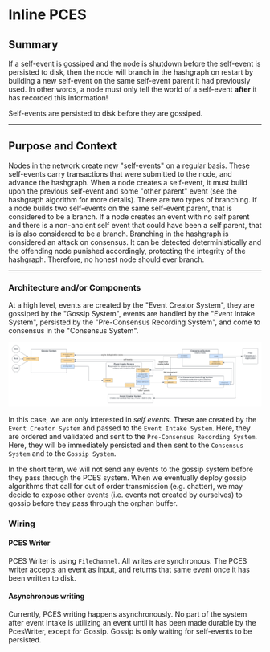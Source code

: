 # Inline PCES

## Summary

If a self-event is gossiped and the node is shutdown before the self-event is persisted to disk, then the node will
branch in the hashgraph on restart by building a new self-event on the same self-event parent it had previously used.
In other words, a node must only tell the world of a self-event **after** it has recorded this information!

Self-events are persisted to disk before they are gossiped.

---

## Purpose and Context

Nodes in the network create new "self-events" on a regular basis. These self-events carry transactions that were
submitted to the node, and advance the hashgraph. When a node creates a self-event, it must build upon the previous
self-event and some "other parent" event (see the hashgraph algorithm for more details). There are two types of
branching. If a node builds two self-events on the same self-event parent, that is considered to be a branch. If a node
creates an event with no self parent and there is a non-ancient self event that could have been a self parent, that is
is also considered to be a branch. Branching in the hashgraph is considered an attack on consensus. It can be detected
deterministically and the offending node punished accordingly, protecting the integrity of the hashgraph. Therefore,
no honest node should ever branch.

---

### Architecture and/or Components

At a high level, events are created by the "Event Creator System", they are gossiped
by the "Gossip System", events are handled by the "Event Intake System", persisted by the
"Pre-Consensus Recording System", and come to consensus in the "Consensus System".

![consensusPlatformArch](consensusPlatformArch.png)

In this case, we are only interested in _self events_. These are created by the `Event Creator System` and passed to
the `Event Intake System`. Here, they are ordered and validated and sent to the `Pre-Consensus Recording System`. Here,
they will be immediately persisted and then sent to the `Consensus System` and to the `Gossip System`.

In the short term, we will not send any events to the gossip system before they pass through the PCES system. When we
eventually deploy gossip algorithms that call for out of order transmission (e.g. chatter), we may decide to expose
other events (i.e. events not created by ourselves) to gossip before they pass through the orphan buffer.

### Wiring

#### PCES Writer

PCES Writer is using `FileChannel`. All writes are synchronous. The PCES writer accepts an event
as input, and returns that same event once it has been written to disk.

#### Asynchronous writing

Currently, PCES writing happens asynchronously.
No part of the system after event intake is utilizing an event until it has been made
durable by the PcesWriter, except for Gossip. Gossip is only waiting for self-events to be persisted.

